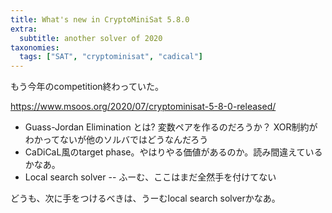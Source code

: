 ```yaml
---
title: What's new in CryptoMiniSat 5.8.0
extra:
  subtitle: another solver of 2020
taxonomies:
  tags: ["SAT", "cryptominisat", "cadical"]
---
```

もう今年のcompetition終わっていた。

https://www.msoos.org/2020/07/cryptominisat-5-8-0-released/

* Guass-Jordan Elimination とは? 変数ペアを作るのだろうか？ XOR制約がわかってないが他のソルバではどうなんだろう
* CaDiCaL風のtarget phase。やはりやる価値があるのか。読み間違えているかなあ。
* Local search solver -- ふーむ、ここはまだ全然手を付けてない

どうも、次に手をつけるべきは、うーむlocal search solverかなあ。



